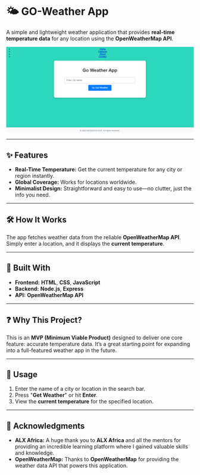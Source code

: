 # 🌤️ **GO-Weather App**

A simple and lightweight weather application that provides **real-time temperature data** for any location using the **OpenWeatherMap API**.

![GO-Weather App Screenshot](./images/screenshot.png)

---

## ✨ **Features**

- **Real-Time Temperature:** Get the current temperature for any city or region instantly.
- **Global Coverage:** Works for locations worldwide.
- **Minimalist Design:** Straightforward and easy to use—no clutter, just the info you need.

---

## 🛠️ **How It Works**

The app fetches weather data from the reliable **OpenWeatherMap API**. Simply enter a location, and it displays the **current temperature**.

---

## 🧰 **Built With**

- **Frontend:** **HTML**, **CSS**, **JavaScript**
- **Backend:** **Node.js**, **Express**
- **API:** **OpenWeatherMap API**

---

## ❓ **Why This Project?**

This is an **MVP (Minimum Viable Product)** designed to deliver one core feature: accurate temperature data. It’s a great starting point for expanding into a full-featured weather app in the future.

---

## 🚀 **Usage**

1. Enter the name of a city or location in the search bar.
2. Press "**Get Weather**" or hit **Enter**.
3. View the **current temperature** for the specified location.

---

## 🙏 **Acknowledgments**

- **ALX Africa:** A huge thank you to **ALX Africa** and all the mentors for providing an incredible learning platform where I gained valuable skills and knowledge.
- **OpenWeatherMap:** Thanks to **OpenWeatherMap** for providing the weather data API that powers this application.
